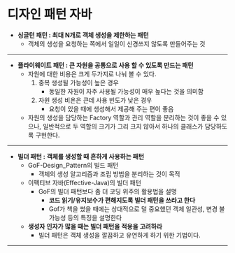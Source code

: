 디자인 패턴 자바
====================================

- **싱글턴 패턴 : 최대 N개로 객체 생성을 제한하는 패턴**
    - 객체의 생성을 요청하는 쪽에서 일일이 신경쓰지 않도록 만들어주는 것
    
* * *

- **플라이웨이트 패턴 : 큰 자원을 공통으로 사용 할 수 있도록 만드는 패턴**
  - 자원에 대한 비용은 크게 두가지로 나눠 볼 수 있다.
    1.  중복 생성될 가능성이 높은 경우
        -  동일한 자원이 자주 사용될 가능성이 매우 높다는 것을 의미함
    2.  자원 생성 비욘은 큰데 사용 빈도가 낮은 경우
        -  요청이 있을 때에 생성해서 제공해 주는 편이 좋음
  - 자원의 생성을 담당하는 Factory 역할과 관리 역할을 분리하는 것이 좋을 수 있으나, 
    일반적으로 두 역할의 크기가 그리 크지 않아서 하나의 클래스가 담당하도록 구현한다.

* * *

- **빌더 패턴 : 객체를 생성할 때 흔하게 사용하는 패턴**
    - GoF-Design_Pattern의 빌드 패턴
      - 객체의 생성 알고리즘과 조립 방법을 분리하는 것이 목적
    - 이펙티브 자바(Effective-Java)의 빌더 패턴
      - GoF의 빌더 패턴보다 좀 더 코딩 위주의 활용법을 설명
        -   **코드 읽기/유지보수가 편해지도록 빌더 패턴을 쓰라고 한다**
        -   Gof가 책을 썼을 때에는 상대적으로 덜 중요했던 객체 일관성, 
            변경 불가능성 등의 특징을 설명한다
    - **생성자 인자가 많을 때는 빌더 패턴을 적용을 고려하라**
        - 빌더 패턴은 객체 생성을 깔끔하고 유연하게 하기 위한 기법이다.

* * *


    
